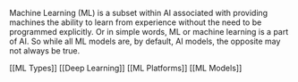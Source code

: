Machine Learning (ML) is a subset within AI associated with providing machines the ability to learn from experience without the need to be programmed explicitly. 
Or in simple words, ML or machine learning is a part of AI. So while all ML models are, by default, AI models, the opposite may not always be true.

[[ML Types]]
[[Deep Learning]]
[[ML Platforms]]
[[ML Models]]
